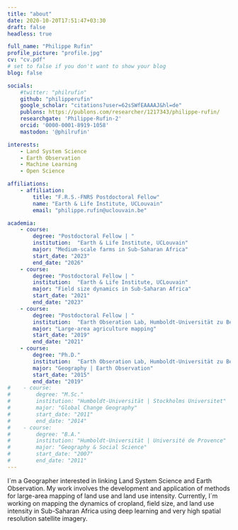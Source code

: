```yaml
---
title: "about"
date: 2020-10-20T17:51:47+03:30
draft: false
headless: true

full_name: "Philippe Rufin"
profile_picture: "profile.jpg"
cv: "cv.pdf"
# set to false if you don't want to show your blog
blog: false

socials:
    #twitter: "philrufin"
    github: "philipperufin"
    google_scholar: "citations?user=62sSWfEAAAAJ&hl=de"
    publons: https://publons.com/researcher/1217343/philippe-rufin/
    researchgate: 'Philippe-Rufin-2'
    orcid: '0000-0001-8919-1058'
    mastodon: '@philrufin'

interests:
    - Land System Science
    - Earth Observation
    - Machine Learning
    - Open Science

affiliations:
    - affiliation:
        title: "F.R.S.-FNRS Postdoctoral Fellow"
        name: "Earth & Life Institute, UCLouvain"
        email: "philippe.rufin@uclouvain.be"

academia:
    - course:
        degree: "Postdoctoral Fellow | "
        institution:  "Earth & Life Institute, UCLouvain"
        major: "Medium-scale farms in Sub-Saharan Africa"
        start_date: "2023"
        end_date: "2026"
    - course:
        degree: "Postdoctoral Fellow | "
        institution:  "Earth & Life Institute, UCLouvain"
        major: "Field size dynamics in Sub-Saharan Africa"
        start_date: "2021"
        end_date: "2023"
    - course:
        degree: "Postdoctoral Fellow | "
        institution:  "Earth Obseration Lab, Humboldt-Universität zu Berlin"
        major: "Large-area agriculture mapping"
        start_date: "2019"
        end_date: "2021"
    - course:
        degree: "Ph.D."
        institution:  "Earth Obseration Lab, Humboldt-Universität zu Berlin"
        major: "Geography | Earth Observation"
        start_date: "2015"
        end_date: "2019"
#    - course:
#        degree: "M.Sc."
#        institution: "Humboldt-Universität | Stockholms Universitet"
#        major: "Global Change Geography"
#        start_date: "2011"
#        end_date: "2014"
#    - course:
#        degree: "B.A."
#        institution: "Humboldt-Universität | Université de Provence"
#        major: "Geography & Social Science"
#        start_date: "2007"
#        end_date: "2011"
---
```


I´m a Geographer interested in linking Land System Science and Earth Observation. My work involves the development and application of methods for large-area mapping of land use and land use intensity. Currently, I´m working on mapping the dynamics of cropland, field size, and land use intensity in Sub-Saharan Africa using deep learning and very high spatial resolution satellite imagery.